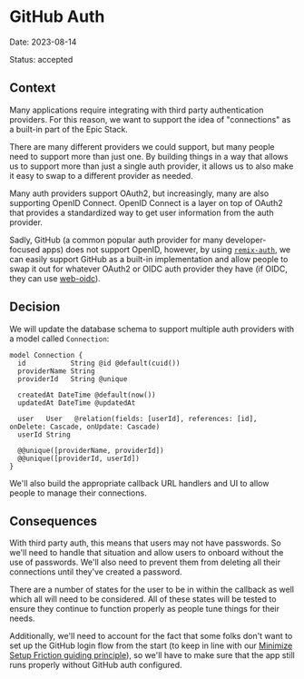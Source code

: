 # GitHub Auth

Date: 2023-08-14

Status: accepted

## Context

Many applications require integrating with third party authentication providers.
For this reason, we want to support the idea of "connections" as a built-in part
of the Epic Stack.

There are many different providers we could support, but many people need to
support more than just one. By building things in a way that allows us to
support more than just a single auth provider, it allows us to also make it easy
to swap to a different provider as needed.

Many auth providers support OAuth2, but increasingly, many are also supporting
OpenID Connect. OpenID Connect is a layer on top of OAuth2 that provides a
standardized way to get user information from the auth provider.

Sadly, GitHub (a common popular auth provider for many developer-focused apps)
does not support OpenID, however, by using
[`remix-auth`](https://github.com/sergiodxa/remix-auth), we can easily support
GitHub as a built-in implementation and allow people to swap it out for whatever
OAuth2 or OIDC auth provider they have (if OIDC, they can use
[web-oidc](https://github.com/sergiodxa/web-oidc)).

## Decision

We will update the database schema to support multiple auth providers with a
model called `Connection`:

```prisma
model Connection {
  id           String @id @default(cuid())
  providerName String
  providerId   String @unique

  createdAt DateTime @default(now())
  updatedAt DateTime @updatedAt

  user   User   @relation(fields: [userId], references: [id], onDelete: Cascade, onUpdate: Cascade)
  userId String

  @@unique([providerName, providerId])
  @@unique([providerId, userId])
}
```

We'll also build the appropriate callback URL handlers and UI to allow people to
manage their connections.

## Consequences

With third party auth, this means that users may not have passwords. So we'll
need to handle that situation and allow users to onboard without the use of
passwords. We'll also need to prevent them from deleting all their connections
until they've created a password.

There are a number of states for the user to be in within the callback as well
which all will need to be considered. All of these states will be tested to
ensure they continue to function properly as people tune things for their needs.

Additionally, we'll need to account for the fact that some folks don't want to
set up the GitHub login flow from the start (to keep in line with our
[Minimize Setup Friction guiding principle](../guiding-principles.md)), so we'll
have to make sure that the app still runs properly without GitHub auth
configured.
